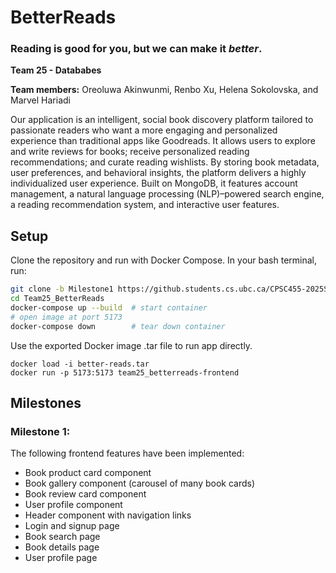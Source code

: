 # BetterReads
### Reading is good for you, but we can make it *better*.

**Team 25 - Datababes**

**Team members:** Oreoluwa Akinwunmi, Renbo Xu, Helena Sokolovska, and Marvel Hariadi

Our application is an intelligent, social book discovery platform tailored to passionate readers who want a more engaging and personalized experience than traditional apps like Goodreads. It allows users to explore and write reviews for books; receive personalized reading recommendations; and curate reading wishlists. By storing book metadata, user preferences, and behavioral insights, the platform delivers a highly individualized user experience. Built on MongoDB, it features account management, a natural language processing (NLP)–powered search engine, a reading recommendation system, and interactive user features.

## Setup

Clone the repository and run with Docker Compose. In your bash terminal, run:

```bash
git clone -b Milestone1 https://github.students.cs.ubc.ca/CPSC455-2025S/Team25_BetterReads.git
cd Team25_BetterReads
docker-compose up --build  # start container
# open image at port 5173
docker-compose down        # tear down container
```


Use the exported Docker image .tar file to run app directly.
```
docker load -i better-reads.tar
docker run -p 5173:5173 team25_betterreads-frontend
```


## Milestones
### Milestone 1:
The following frontend features have been implemented:
- Book product card component
- Book gallery component (carousel of many book cards)
- Book review card component
- User profile component
- Header component with navigation links
- Login and signup page
- Book search page
- Book details page
- User profile page
